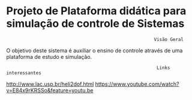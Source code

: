 # Projeto de Plataforma didática para simulação de controle de Sistemas 

                                                           Visão Geral

O objetivo deste sistema é auxiliar o ensino de controle através de uma plataforma de estudo e simulação.

                                                            Links interessantes
http://www.lac.usp.br/heli2dof.html
https://www.youtube.com/watch?v=E84x9rKRSSo&feature=youtu.be
